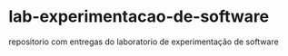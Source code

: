 # lab-experimentacao-de-software
repositorio com entregas do laboratorio de experimentação de software
